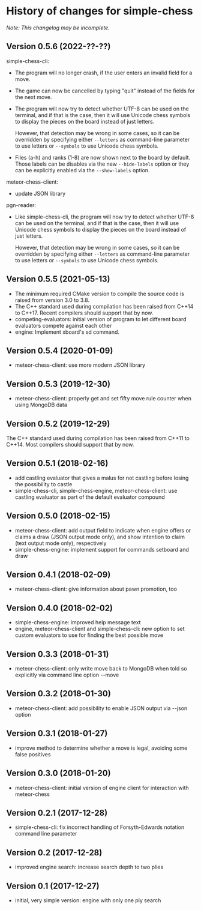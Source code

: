 # History of changes for simple-chess

_Note: This changelog may be incomplete._

## Version 0.5.6 (2022-??-??)

simple-chess-cli:

- The program will no longer crash, if the user enters an invalid field for a
  move.
- The game can now be cancelled by typing "quit" instead of the fields for the
  next move.
- The program will now try to detect whether UTF-8 can be used on the terminal,
  and if that is the case, then it will use Unicode chess symbols to display
  the pieces on the board instead of just letters.

  However, that detection may be wrong in some cases, so it can be overridden by
  specifying either `--letters` as command-line parameter to use letters or
  `--symbols` to use Unicode chess symbols.
- Files (a-h) and ranks (1-8) are now shown next to the board by default.
  Those labels can be disables via the new `--hide-labels` option or they can
  be explicitly enabled via the `--show-labels` option.

meteor-chess-client:

- update JSON library

pgn-reader:

- Like simple-chess-cli, the program will now try to detect whether UTF-8 can be
  used on the terminal, and if that is the case, then it will use Unicode chess
  symbols to display the pieces on the board instead of just letters.

  However, that detection may be wrong in some cases, so it can be overridden by
  specifying either `--letters` as command-line parameter to use letters or
  `--symbols` to use Unicode chess symbols.

## Version 0.5.5 (2021-05-13)

- The minimum required CMake version to compile the source code is raised from
  version 3.0 to 3.8.
- The C++ standard used during compilation has been raised from C++14 to C++17.
  Recent compilers should support that by now.
- competing-evaluators: initial version of program to let different board
  evaluators compete against each other
- engine: Implement xboard's sd command.

## Version 0.5.4 (2020-01-09)

- meteor-chess-client: use more modern JSON library

## Version 0.5.3 (2019-12-30)
- meteor-chess-client: properly get and set fifty move rule counter when using
  MongoDB data

## Version 0.5.2 (2019-12-29)
The C++ standard used during compilation has been raised from C++11 to C++14.
Most compilers should support that by now.

## Version 0.5.1 (2018-02-16)
- add castling evaluator that gives a malus for not castling before losing the
  possibility to castle
- simple-chess-cli, simple-chess-engine, meteor-chess-client: use castling
  evaluator as part of the default evaluator compound

## Version 0.5.0 (2018-02-15)
- meteor-chess-client: add output field to indicate when engine offers or claims
  a draw (JSON output mode only), and show intention to claim (text output mode
  only), respectively
- simple-chess-engine: implement support for commands setboard and draw

## Version 0.4.1 (2018-02-09)
- meteor-chess-client: give information about pawn promotion, too

## Version 0.4.0 (2018-02-02)
- simple-chess-engine: improved help message text
- engine, meteor-chess-client and simple-chess-cli: new option to set custom
  evaluators to use for finding the best possible move

## Version 0.3.3 (2018-01-31)
- meteor-chess-client: only write move back to MongoDB when told so explicitly
  via command line option --move

## Version 0.3.2 (2018-01-30)
- meteor-chess-client: add possibility to enable JSON output via --json option

## Version 0.3.1 (2018-01-27)
- improve method to determine whether a move is legal, avoiding some false
  positives

## Version 0.3.0 (2018-01-20)
- meteor-chess-client: initial version of engine client for interaction with
  meteor-chess

## Version 0.2.1 (2017-12-28)
- simple-chess-cli: fix incorrect handling of Forsyth-Edwards notation command
  line parameter

## Version 0.2 (2017-12-28)
- improved engine search: increase search depth to two plies

## Version 0.1 (2017-12-27)
- initial, very simple version: engine with only one ply search
